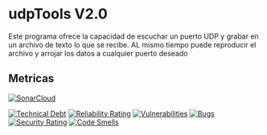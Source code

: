 # udpTools V2.0

Este programa ofrece la capacidad de escuchar un puerto UDP y grabar en un archivo de texto lo que se recibe.
AL mismo tiempo puede reproducir el archivo y arrojar los datos a cualquier puerto deseado

## Metricas

[![SonarCloud](https://sonarcloud.io/images/project_badges/sonarcloud-black.svg)](https://sonarcloud.io/summary/new_code?id=jonnattangc_udpTools)


[![Technical Debt](https://sonarcloud.io/api/project_badges/measure?project=jonnattangc_udpTools&metric=sqale_index)](https://sonarcloud.io/summary/new_code?id=jonnattangc_udpTools)
[![Reliability Rating](https://sonarcloud.io/api/project_badges/measure?project=jonnattangc_udpTools&metric=reliability_rating)](https://sonarcloud.io/summary/new_code?id=jonnattangc_udpTools)
[![Vulnerabilities](https://sonarcloud.io/api/project_badges/measure?project=jonnattangc_udpTools&metric=vulnerabilities)](https://sonarcloud.io/summary/new_code?id=jonnattangc_udpTools)
[![Bugs](https://sonarcloud.io/api/project_badges/measure?project=jonnattangc_udpTools&metric=bugs)](https://sonarcloud.io/summary/new_code?id=jonnattangc_udpTools)
[![Security Rating](https://sonarcloud.io/api/project_badges/measure?project=jonnattangc_udpTools&metric=security_rating)](https://sonarcloud.io/summary/new_code?id=jonnattangc_udpTools)
[![Code Smells](https://sonarcloud.io/api/project_badges/measure?project=jonnattangc_udpTools&metric=code_smells)](https://sonarcloud.io/summary/new_code?id=jonnattangc_udpTools)